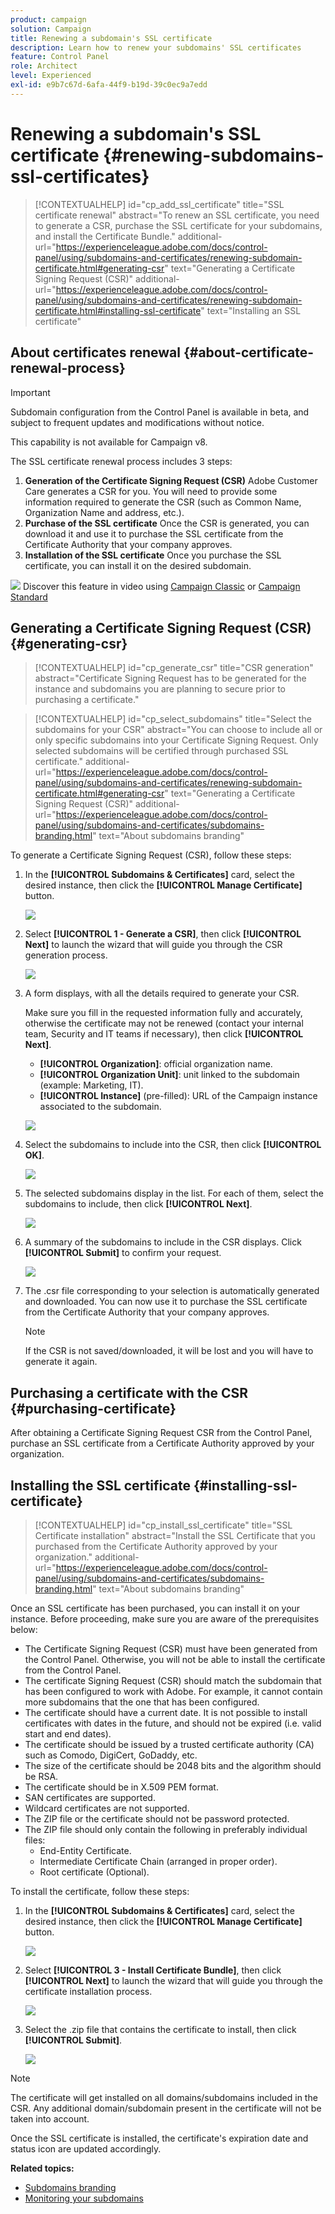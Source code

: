 ```yaml
---
product: campaign
solution: Campaign 
title: Renewing a subdomain's SSL certificate
description: Learn how to renew your subdomains' SSL certificates
feature: Control Panel
role: Architect
level: Experienced
exl-id: e9b7c67d-6afa-44f9-b19d-39c0ec9a7edd
---
```

# Renewing a subdomain's SSL certificate {#renewing-subdomains-ssl-certificates}

>[!CONTEXTUALHELP]
>id="cp_add_ssl_certificate"
>title="SSL certificate renewal"
>abstract="To renew an SSL certificate, you need to generate a CSR, purchase the SSL certificate for your subdomains, and install the Certificate Bundle."
>additional-url="https://experienceleague.adobe.com/docs/control-panel/using/subdomains-and-certificates/renewing-subdomain-certificate.html#generating-csr" text="Generating a Certificate Signing Request (CSR)"
>additional-url="https://experienceleague.adobe.com/docs/control-panel/using/subdomains-and-certificates/renewing-subdomain-certificate.html#installing-ssl-certificate" text="Installing an SSL certificate"

## About certificates renewal {#about-certificate-renewal-process}

>[!IMPORTANT]
>
>Subdomain configuration from the Control Panel is available in beta, and subject to frequent updates and modifications without notice.
>
>This capability is not available for Campaign v8.

The SSL certificate renewal process includes 3 steps:

1. **Generation of the Certificate Signing Request (CSR)**
    Adobe Customer Care generates a CSR for you. You will need to provide some information required to generate the CSR (such as Common Name, Organization Name and address, etc.).
1. **Purchase of the SSL certificate**
    Once the CSR is generated, you can download it and use it to purchase the SSL certificate from the Certificate Authority that your company approves.
1. **Installation of the SSL certificate**
    Once you purchase the SSL certificate, you can install it on the desired subdomain.

![](assets/do-not-localize/how-to-video.png) Discover this feature in video using [Campaign Classic](https://experienceleague.adobe.com/docs/campaign-classic-learn/control-panel/subdomains-and-certificates/adding-ssl-certificates.html#subdomains-and-certificates) or [Campaign Standard](https://experienceleague.adobe.com/docs/campaign-standard-learn/control-panel/subdomains-and-certificates/adding-ssl-certificates.html#adding-ssl-certificates)

## Generating a Certificate Signing Request (CSR) {#generating-csr}

>[!CONTEXTUALHELP]
>id="cp_generate_csr"
>title="CSR generation"
>abstract="Certificate Signing Request has to be generated for the instance and subdomains you are planning to secure prior to purchasing a certificate."

>[!CONTEXTUALHELP]
>id="cp_select_subdomains"
>title="Select the subdomains for your CSR"
>abstract="You can choose to include all or only specific subdomains into your Certificate Signing Request. Only selected subdomains will be certified through purchased SSL certificate."
>additional-url="https://experienceleague.adobe.com/docs/control-panel/using/subdomains-and-certificates/renewing-subdomain-certificate.html#generating-csr" text="Generating a Certificate Signing Request (CSR)"
>additional-url="https://experienceleague.adobe.com/docs/control-panel/using/subdomains-and-certificates/subdomains-branding.html" text="About subdomains branding"

To generate a Certificate Signing Request (CSR), follow these steps:

1. In the **[!UICONTROL Subdomains & Certificates]** card, select the desired instance, then click the **[!UICONTROL Manage Certificate]** button.

    ![](assets/renewal1.png)

1. Select **[!UICONTROL 1 - Generate a CSR]**, then click **[!UICONTROL Next]** to launch the wizard that will guide you through the CSR generation process.

    ![](assets/renewal2.png)

1. A form displays, with all the details required to generate your CSR.

    Make sure you fill in the requested information fully and accurately, otherwise the certificate may not be renewed (contact your internal team, Security and IT teams if necessary), then click **[!UICONTROL Next]**.

    * **[!UICONTROL Organization]**: official organization name.
    * **[!UICONTROL Organization Unit]**: unit linked to the subdomain (example: Marketing, IT).
    * **[!UICONTROL Instance]** (pre-filled): URL of the Campaign instance associated to the subdomain.

    ![](assets/renewal3.png)

1. Select the subdomains to include into the CSR, then click **[!UICONTROL OK]**.

    ![](assets/renewal4.png)

1. The selected subdomains display in the list. For each of them, select the subdomains to include, then click **[!UICONTROL Next]**.

    ![](assets/renewal5.png)

1. A summary of the subdomains to include in the CSR displays. Click **[!UICONTROL Submit]** to confirm your request.

    ![](assets/renewal6.png)

1. The .csr file corresponding to your selection is automatically generated and downloaded. You can now use it to purchase the SSL certificate from the Certificate Authority that your company approves.

    >[!NOTE]
    >
    >If the CSR is not saved/downloaded, it will be lost and you will have to generate it again.

## Purchasing a certificate with the CSR {#purchasing-certificate}

After obtaining a Certificate Signing Request CSR from the Control Panel, purchase an SSL certificate from a Certificate Authority approved by your organization.

## Installing the SSL certificate {#installing-ssl-certificate}

>[!CONTEXTUALHELP]
>id="cp_install_ssl_certificate"
>title="SSL Certificate installation"
>abstract="Install the SSL Certificate that you purchased from the Certificate Authority approved by your organization."
>additional-url="https://experienceleague.adobe.com/docs/control-panel/using/subdomains-and-certificates/subdomains-branding.html" text="About subdomains branding"

Once an SSL certificate has been purchased, you can install it on your instance. Before proceeding, make sure you are aware of the prerequisites below:

* The Certificate Signing Request (CSR) must have been generated from the Control Panel. Otherwise, you will not be able to install the certificate from the Control Panel.
* The certificate Signing Request (CSR) should match the subdomain that has been configured to work with Adobe. For example, it cannot contain more subdomains that the one that has been configured.
* The certificate should have a current date. It is not possible to install certificates with dates in the future, and should not be expired (i.e. valid start and end dates).
* The certificate should be issued by a trusted certificate authority (CA) such as Comodo, DigiCert, GoDaddy, etc.
* The size of the certificate should be 2048 bits and the algorithm should be RSA.
* The certificate should be in X.509 PEM format.
* SAN certificates are supported.
* Wildcard certificates are not supported.
* The ZIP file or the certificate should not be password protected.
* The ZIP file should only contain the following in preferably individual files:
    * End-Entity Certificate.
    * Intermediate Certificate Chain (arranged in proper order).
    * Root certificate (Optional).

To install the certificate, follow these steps:

1. In the **[!UICONTROL Subdomains & Certificates]** card, select the desired instance, then click the **[!UICONTROL Manage Certificate]** button.

    ![](assets/renewal1.png)

1. Select **[!UICONTROL 3 - Install Certificate Bundle]**, then click **[!UICONTROL Next]** to launch the wizard that will guide you through the certificate installation process.

    ![](assets/install1.png)

1. Select the .zip file that contains the certificate to install, then click **[!UICONTROL Submit]**.

    ![](assets/install2.png)

>[!NOTE]
>
>The certificate will get installed on all domains/subdomains included in the CSR. Any additional domain/subdomain present in the certificate will not be taken into account.

Once the SSL certificate is installed, the certificate's expiration date and status icon are updated accordingly.

**Related topics:**

* [Subdomains branding](../../subdomains-certificates/using/subdomains-branding.md)
* [Monitoring your subdomains](../../subdomains-certificates/using/monitoring-subdomains.md)
